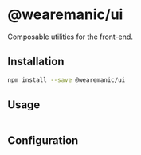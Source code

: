 # @wearemanic/ui

Composable utilities for the front-end.


## Installation

```zsh
npm install --save @wearemanic/ui
```

## Usage

```javascript
```

## Configuration

```javascript
```